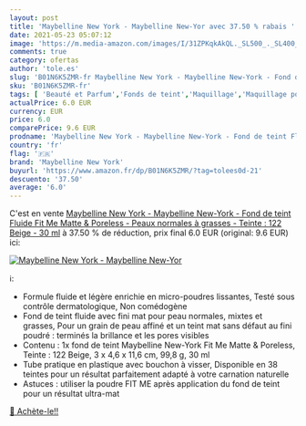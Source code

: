```yaml
---
layout: post
title: 'Maybelline New York - Maybelline New-Yor avec 37.50 % rabais '
date: 2021-05-23 05:07:12
image: 'https://m.media-amazon.com/images/I/31ZPKqkAkQL._SL500_._SL400_.jpg'
comments: true
category: ofertas
author: 'tole.es'
slug: 'B01N6K5ZMR-fr Maybelline New York - Maybelline New-York - Fond de teint...'
sku: 'B01N6K5ZMR-fr'
tags: [ 'Beauté et Parfum','Fonds de teint','Maquillage','Maquillage pour le teint','Outils et accessoires','maybelline new york', ]
actualPrice: 6.0 EUR
currency: EUR
price: 6.0
comparePrice: 9.6 EUR
prodname: 'Maybelline New York - Maybelline New-York - Fond de teint Fluide Fit Me Matte & Poreless - Peaux normales à grasses - Teinte : 122 Beige - 30 ml'
country: 'fr'
flag: '🇫🇷'
brand: 'Maybelline New York'
buyurl: 'https://www.amazon.fr/dp/B01N6K5ZMR/?tag=tolees0d-21'
descuento: '37.50'
average: '6.0'
---
```


C'est en vente [Maybelline New York - Maybelline New-York - Fond de teint Fluide Fit Me Matte & Poreless - Peaux normales à grasses - Teinte : 122 Beige - 30 ml](https://www.amazon.fr/dp/B01N6K5ZMR/?tag=tolees0d-21)  à  37.50 % de réduction, prix final  6.0 EUR (original: 9.6 EUR) ici:

[![Maybelline New York - Maybelline New-Yor](https://m.media-amazon.com/images/I/31ZPKqkAkQL._SL500_._SL400_.jpg)](https://www.amazon.fr/dp/B01N6K5ZMR/?tag=tolees0d-21)

ℹ️:

- Formule fluide et légère enrichie en micro-poudres lissantes, Testé sous contrôle dermatologique, Non comédogène
- Fond de teint fluide avec fini mat pour peau normales, mixtes et grasses, Pour un grain de peau affiné et un teint mat sans défaut au fini poudré : terminés la brillance et les pores visibles
- Contenu : 1x fond de teint Maybelline New-York Fit Me Matte & Poreless, Teinte : 122 Beige, 3 x 4,6 x 11,6 cm, 99,8 g, 30 ml
- Tube pratique en plastique avec bouchon à visser, Disponible en 38 teintes pour un résultat parfaitement adapté à votre carnation naturelle
- Astuces : utiliser la poudre FIT ME après application du fond de teint pour un résultat ultra-mat

[🛒 Achète-le!!](https://www.amazon.fr/dp/B01N6K5ZMR/?tag=tolees0d-21)
